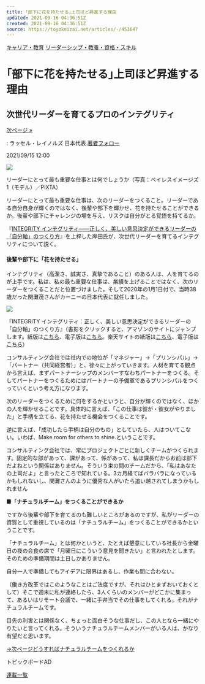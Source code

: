 ```yaml
---
title: ｢部下に花を持たせる｣上司ほど昇進する理由
updated: 2021-09-16 04:36:51Z
created: 2021-09-16 04:36:51Z
source: https://toyokeizai.net/articles/-/453647
---
```


[キャリア・教育](https://toyokeizai.net/list/genre/career-and-education)
[リーダーシップ・教養・資格・スキル](https://toyokeizai.net/category/leadership)

# ｢部下に花を持たせる｣上司ほど昇進する理由

## 次世代リーダーを育てるプロのインテグリティ

 [次ページ »](https://toyokeizai.net/articles/-/453647?page=2)

  : ラッセル・レイノルズ 日本代表    [著者フォロー](https://id.toyokeizai.net/fm/?author_id=17&author_name=%E5%B2%B8%E7%94%B0+%E9%9B%85%E8%A3%95&referer=%2Farticles%2F-%2F453647)

2021/09/15 12:00

![](https://tk.ismcdn.jp/mwimgs/9/4/1140/img_941ce83879c3bb630b6b53412407aafb210448.jpg)

リーダーにとって最も重要な仕事とは何でしょうか（写真：ペイレスイメージズ1（モデル）／PIXTA）

リーダーにとって最も重要な仕事は、次のリーダーをつくること。リーダーである自分自身が輝くのではなく、後輩や部下を輝かせ、花を持たせることができるか。後輩や部下にチャレンジの場を与え、リスクは自分がとる覚悟を持てるか。

『[INTEGRITY インテグリティ――正しく、美しい意思決定ができるリーダーの「自分軸」のつくり方](https://www.amazon.co.jp/o/ASIN/4492558039/toyokeizaia-22?p=tk)』を上梓した岸田氏が、次世代リーダーを育てるインテグリティについて説く。

#### 後輩や部下に「花を持たせる」

インテグリティ（高潔さ、誠実さ、真摯であること）のある人は、人を育てるのが上手です。私は、私の最も重要な仕事は、業績を上げることではなく、次のリーダーをつくることだと位置づけました。そして2020年の1月1日付で、当時38歳だった関灘茂さんがカーニーの日本代表に就任しました。

[![](https://tk.ismcdn.jp/mwimgs/f/2/360/img_f23098e54d5622e19fa208ac5843756f135806.jpg)](https://www.amazon.co.jp/o/ASIN/4492558039/toyokeizaia-22?p=tk)

『INTEGRITY インテグリティ：正しく、美しい意思決定ができるリーダーの「自分軸」のつくり方』（書影をクリックすると、アマゾンのサイトにジャンプします。紙版は[こちら](https://www.amazon.co.jp/o/ASIN/4492558039/toyokeizaia-22?p=tk)、電子版は[こちら](https://www.amazon.co.jp/o/ASIN/B095W7HRTY/toyokeizaia-22?p=tk)。楽天サイトの紙版は[こちら](https://books.rakuten.co.jp/rb/16753376/)、電子版は[こちら](https://books.rakuten.co.jp/rk/ef8163ae880c3f66a706ffb8382c7a0f/?l-id=item-c-kobo-title)）

コンサルティング会社では社内での地位が「マネジャー」→「プリンシパル」→「パートナー（共同経営者）」と、徐々に上がっていきます。人材を育てる観点から言えば、まずパートナーシップのメンバーすなわちパートナーをつくる。そしてパートナーをつくるためにはパートナーの予備軍であるプリンシパルをつくっていくという考え方になります。

次のリーダーをつくるために何をするかというと、自分が輝くのではなく、ほかの人を輝かせることです。具体的に言えば、「この仕事は彼が・彼女がやりました」と手柄を立てる、花を持たせる機会をつくることです。

逆に言えば、「成功したら手柄は自分のもの」としていたら、人はついてこない。いわば、Make room for others to shine.ということです。

コンサルティング会社では、常にプロジェクトごとに新しくチームがつくられます。固定的な部があって、課があって、係があって、私は課長だからお前は部下だよねという関係はありません。そういう束の間のチームだから、「私はあなたの上司だよ」と言ったところで知れている。3カ月経てばバラバラになっているかもしれないし、関灘さんのように優秀な人がいたら追い越されてしまうかもしれません

**■「ナチュラルチーム」をつくることができるか**

ですから後輩や部下を育てるのも難しいところがあるのですが、私がリーダーの資質として重視しているのは「ナチュラルチーム」をつくることができるかということです。

「ナチュラルチーム」とは何かというと、たとえば懇意にしている社長から金曜日の夜の会食の席で「月曜日にこういう意見を聞きたい」と言われたとします。そのための準備期間は土日しかありません。

自分一人で準備してもアイデアに限界はあるし、作業も間に合わない。

（働き方改革ではこのようなことはご法度ですが、それはひとまずおいておくとして）そこで週末に私が連絡したら、3人くらいのメンバーがどこかに集まって、あるいはリモート会議で、一緒に手弁当でその仕事をしてくれる。それがナチュラルチームです。

目先の利害とは関係なく、ちょっと面白そうな仕事だし、この人となら一緒にやりたいと言ってくれる。そういうナチュラルチームメンバーがいる人は、かなり有望だと思います。

[→次ページどうすればナチュラルチームをつくれるか](https://toyokeizai.net/articles/-/453647?page=2)

トピックボードAD

[連載一覧](https://toyokeizai.net/list/columns)